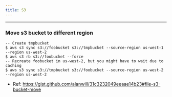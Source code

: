 ```yaml
---
title: S3
---
```


----
### Move s3 bucket to different region

```shell
-- Create tmpbucket
$ aws s3 sync s3://foobucket s3://tmpbucket --source-region us-west-1 --region us-west-2
$ aws s3 rb s3://foobucket --force
-- Recreate foobucket in us-west-2, but you might have to wait due to caching
$ aws s3 sync s3://tmpbucket s3://foobucket --source-region us-west-2 --region us-west-2
```

- Ref: https://gist.github.com/alanwill/31c3232049eeaae14b23#file-s3-bucket-move